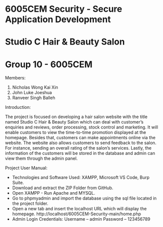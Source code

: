 # 6005CEM Security - Secure Application Development
# Studio C Hair & Beauty Salon
# Group 10 - 6005CEM

Members:
1. Nicholas Wong Kai Xin
2. John Luke Joeshua
3. Ranveer Singh Balleh

Introduction: 

The project is focused on developing a hair salon website with the title named Studio C Hair & Beauty Salon which can deal with customer’s enquiries and reviews, order processing, stock control and marketing. It will enable customers to view the time-to-time promotion displayed at the homepage. Besides that, customers can make appointments online via the website. The website also allows customers to send feedback to the salon. For instance, sending an overall rating of the salon’s services. Lastly, the information of the customers will be stored in the database and admin can view them through the admin panel.

Project User Manual:
* Technologies and Software Used: XAMPP, Microsoft VS Code, Burp Suite.
* Download and extract the ZIP Folder from GitHub.
* Open XAMPP - Run Apache and MYSQL.
* Go to phpmyadmin and import the database using the sql file located in the project folder.
* Open a new tab and insert the localhost URL which will display the homepage. http://localhost/6005CEM-Security-main/home.php
* Admin Login Credentials: 
Username – admin
Password – 123456789

